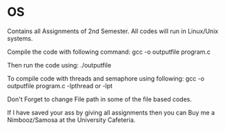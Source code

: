 # OS
Contains all Assignments of 2nd Semester.
All codes will run in Linux/Unix systems.

Compile the code with following command:
gcc -o outputfile program.c

Then run the code using:
./outputfile

To compile code with threads and semaphore using following:
gcc -o outputfile program.c -lpthread or -lpt

Don't Forget to change File path in some of the file based codes.

If I have saved your ass by giving all assignments then you can Buy me a Nimbooz/Samosa at the University Cafeteria.
